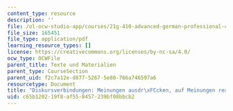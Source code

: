 ```yaml
---
content_type: resource
description: ''
file: /ol-ocw-studio-app/courses/21g-410-advanced-german-professional-communication-spring-2017/c65b120219f8af558457239bf08bbcb2_21G_410s17_W02_M03.pdf
file_size: 165451
file_type: application/pdf
learning_resource_types: []
license: https://creativecommons.org/licenses/by-nc-sa/4.0/
ocw_type: OCWFile
parent_title: Texte und Materialien
parent_type: CourseSection
parent_uid: f2c7a12e-d877-5267-5e80-766a746597a6
resourcetype: Document
title: "Diskursverbindungen: Meinungen ausdr\xFCcken, auf Meinungen reagieren"
uid: c65b1202-19f8-af55-8457-239bf08bbcb2
---
```


